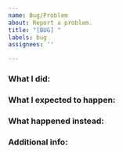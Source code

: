 ```yaml
---
name: Bug/Problem
about: Report a problem.
title: "[BUG] "
labels: bug
assignees: ''

---
```


### What I did:

### What I expected to happen:

### What happened instead:

### Additional info:

